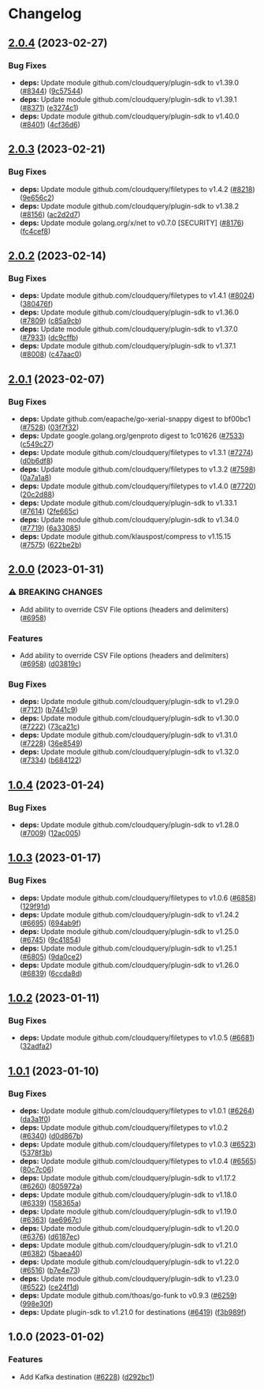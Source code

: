# Changelog

## [2.0.4](https://github.com/cloudquery/cloudquery/compare/plugins-destination-kafka-v2.0.3...plugins-destination-kafka-v2.0.4) (2023-02-27)


### Bug Fixes

* **deps:** Update module github.com/cloudquery/plugin-sdk to v1.39.0 ([#8344](https://github.com/cloudquery/cloudquery/issues/8344)) ([9c57544](https://github.com/cloudquery/cloudquery/commit/9c57544d06f9a774adcc659bcabd2518a905bdaa))
* **deps:** Update module github.com/cloudquery/plugin-sdk to v1.39.1 ([#8371](https://github.com/cloudquery/cloudquery/issues/8371)) ([e3274c1](https://github.com/cloudquery/cloudquery/commit/e3274c109739bc107387627d340a713470c3a3c1))
* **deps:** Update module github.com/cloudquery/plugin-sdk to v1.40.0 ([#8401](https://github.com/cloudquery/cloudquery/issues/8401)) ([4cf36d6](https://github.com/cloudquery/cloudquery/commit/4cf36d68684f37c0407332930766c1ba60807a93))

## [2.0.3](https://github.com/cloudquery/cloudquery/compare/plugins-destination-kafka-v2.0.2...plugins-destination-kafka-v2.0.3) (2023-02-21)


### Bug Fixes

* **deps:** Update module github.com/cloudquery/filetypes to v1.4.2 ([#8218](https://github.com/cloudquery/cloudquery/issues/8218)) ([9e656c2](https://github.com/cloudquery/cloudquery/commit/9e656c2f204951b54839547df5d8360de3ba4778))
* **deps:** Update module github.com/cloudquery/plugin-sdk to v1.38.2 ([#8156](https://github.com/cloudquery/cloudquery/issues/8156)) ([ac2d2d7](https://github.com/cloudquery/cloudquery/commit/ac2d2d70d5c4bc45fb8734bd4deb8a1e36074f6d))
* **deps:** Update module golang.org/x/net to v0.7.0 [SECURITY] ([#8176](https://github.com/cloudquery/cloudquery/issues/8176)) ([fc4cef8](https://github.com/cloudquery/cloudquery/commit/fc4cef86dce4ca76ca8397e897ab744e48975834))

## [2.0.2](https://github.com/cloudquery/cloudquery/compare/plugins-destination-kafka-v2.0.1...plugins-destination-kafka-v2.0.2) (2023-02-14)


### Bug Fixes

* **deps:** Update module github.com/cloudquery/filetypes to v1.4.1 ([#8024](https://github.com/cloudquery/cloudquery/issues/8024)) ([380476f](https://github.com/cloudquery/cloudquery/commit/380476fc11cb5cab576f320baa12e215bb148f86))
* **deps:** Update module github.com/cloudquery/plugin-sdk to v1.36.0 ([#7809](https://github.com/cloudquery/cloudquery/issues/7809)) ([c85a9cb](https://github.com/cloudquery/cloudquery/commit/c85a9cb697477520e94a1fd260c56b89da62fc87))
* **deps:** Update module github.com/cloudquery/plugin-sdk to v1.37.0 ([#7933](https://github.com/cloudquery/cloudquery/issues/7933)) ([dc9cffb](https://github.com/cloudquery/cloudquery/commit/dc9cffbf37bbc6fae73a20bf47e6bbf17e74d1f9))
* **deps:** Update module github.com/cloudquery/plugin-sdk to v1.37.1 ([#8008](https://github.com/cloudquery/cloudquery/issues/8008)) ([c47aac0](https://github.com/cloudquery/cloudquery/commit/c47aac0b5e3190a04299713651b97e360043911f))

## [2.0.1](https://github.com/cloudquery/cloudquery/compare/plugins-destination-kafka-v2.0.0...plugins-destination-kafka-v2.0.1) (2023-02-07)


### Bug Fixes

* **deps:** Update github.com/eapache/go-xerial-snappy digest to bf00bc1 ([#7528](https://github.com/cloudquery/cloudquery/issues/7528)) ([03f7f32](https://github.com/cloudquery/cloudquery/commit/03f7f32fd574391456fe46d1890b143c079b2642))
* **deps:** Update google.golang.org/genproto digest to 1c01626 ([#7533](https://github.com/cloudquery/cloudquery/issues/7533)) ([c549c27](https://github.com/cloudquery/cloudquery/commit/c549c275077f1cdfb9df0b3f3c129cbf0b150552))
* **deps:** Update module github.com/cloudquery/filetypes to v1.3.1 ([#7274](https://github.com/cloudquery/cloudquery/issues/7274)) ([d0b6df8](https://github.com/cloudquery/cloudquery/commit/d0b6df81915bb4d623f0580516f600144c78340d))
* **deps:** Update module github.com/cloudquery/filetypes to v1.3.2 ([#7598](https://github.com/cloudquery/cloudquery/issues/7598)) ([0a7a1a8](https://github.com/cloudquery/cloudquery/commit/0a7a1a839e78e8b4f8e30c284d43d9901d626af9))
* **deps:** Update module github.com/cloudquery/filetypes to v1.4.0 ([#7720](https://github.com/cloudquery/cloudquery/issues/7720)) ([20c2d88](https://github.com/cloudquery/cloudquery/commit/20c2d88727a9a64ee98be482c21ef8ca77c68a6c))
* **deps:** Update module github.com/cloudquery/plugin-sdk to v1.33.1 ([#7614](https://github.com/cloudquery/cloudquery/issues/7614)) ([2fe665c](https://github.com/cloudquery/cloudquery/commit/2fe665cdd80d88c5699bb203bd7accd604dfba99))
* **deps:** Update module github.com/cloudquery/plugin-sdk to v1.34.0 ([#7719](https://github.com/cloudquery/cloudquery/issues/7719)) ([6a33085](https://github.com/cloudquery/cloudquery/commit/6a33085c75adcf2387f7bbb5aa4f7a84ce7e2957))
* **deps:** Update module github.com/klauspost/compress to v1.15.15 ([#7575](https://github.com/cloudquery/cloudquery/issues/7575)) ([622be2b](https://github.com/cloudquery/cloudquery/commit/622be2b35de050fc013ae4bde3c3465a644dddd8))

## [2.0.0](https://github.com/cloudquery/cloudquery/compare/plugins-destination-kafka-v1.0.4...plugins-destination-kafka-v2.0.0) (2023-01-31)


### ⚠ BREAKING CHANGES

* Add ability to override CSV File options (headers and delimiters) ([#6958](https://github.com/cloudquery/cloudquery/issues/6958))

### Features

* Add ability to override CSV File options (headers and delimiters) ([#6958](https://github.com/cloudquery/cloudquery/issues/6958)) ([d03819c](https://github.com/cloudquery/cloudquery/commit/d03819ce1439e5f0509eb128da5c6ed75acf416b))


### Bug Fixes

* **deps:** Update module github.com/cloudquery/plugin-sdk to v1.29.0 ([#7121](https://github.com/cloudquery/cloudquery/issues/7121)) ([b7441c9](https://github.com/cloudquery/cloudquery/commit/b7441c93c274ae3a6009474a2b28f44a172dd6dc))
* **deps:** Update module github.com/cloudquery/plugin-sdk to v1.30.0 ([#7222](https://github.com/cloudquery/cloudquery/issues/7222)) ([73ca21c](https://github.com/cloudquery/cloudquery/commit/73ca21c4259545f7e949c9d780d8184db475d2ac))
* **deps:** Update module github.com/cloudquery/plugin-sdk to v1.31.0 ([#7228](https://github.com/cloudquery/cloudquery/issues/7228)) ([36e8549](https://github.com/cloudquery/cloudquery/commit/36e8549f722658d909865723630fad1b2821db62))
* **deps:** Update module github.com/cloudquery/plugin-sdk to v1.32.0 ([#7334](https://github.com/cloudquery/cloudquery/issues/7334)) ([b684122](https://github.com/cloudquery/cloudquery/commit/b68412222219f9ca160c0753290709d52de7fcd6))

## [1.0.4](https://github.com/cloudquery/cloudquery/compare/plugins-destination-kafka-v1.0.3...plugins-destination-kafka-v1.0.4) (2023-01-24)


### Bug Fixes

* **deps:** Update module github.com/cloudquery/plugin-sdk to v1.28.0 ([#7009](https://github.com/cloudquery/cloudquery/issues/7009)) ([12ac005](https://github.com/cloudquery/cloudquery/commit/12ac005428a355d06a5939fbe06a82d49533e662))

## [1.0.3](https://github.com/cloudquery/cloudquery/compare/plugins-destination-kafka-v1.0.2...plugins-destination-kafka-v1.0.3) (2023-01-17)


### Bug Fixes

* **deps:** Update module github.com/cloudquery/filetypes to v1.0.6 ([#6858](https://github.com/cloudquery/cloudquery/issues/6858)) ([129f91d](https://github.com/cloudquery/cloudquery/commit/129f91d0a3e05dff5d790887d3b419efde68670c))
* **deps:** Update module github.com/cloudquery/plugin-sdk to v1.24.2 ([#6695](https://github.com/cloudquery/cloudquery/issues/6695)) ([694ab9f](https://github.com/cloudquery/cloudquery/commit/694ab9f3e20473146e3620d7b03bb17eb259d697))
* **deps:** Update module github.com/cloudquery/plugin-sdk to v1.25.0 ([#6745](https://github.com/cloudquery/cloudquery/issues/6745)) ([9c41854](https://github.com/cloudquery/cloudquery/commit/9c418547c3bbff97449765e337182230fb5e40d5))
* **deps:** Update module github.com/cloudquery/plugin-sdk to v1.25.1 ([#6805](https://github.com/cloudquery/cloudquery/issues/6805)) ([9da0ce2](https://github.com/cloudquery/cloudquery/commit/9da0ce283f50410eb9274375ec1d22131a80d937))
* **deps:** Update module github.com/cloudquery/plugin-sdk to v1.26.0 ([#6839](https://github.com/cloudquery/cloudquery/issues/6839)) ([6ccda8d](https://github.com/cloudquery/cloudquery/commit/6ccda8d0bc6e7ce75f4a64a18911e349ccaac277))

## [1.0.2](https://github.com/cloudquery/cloudquery/compare/plugins-destination-kafka-v1.0.1...plugins-destination-kafka-v1.0.2) (2023-01-11)


### Bug Fixes

* **deps:** Update module github.com/cloudquery/filetypes to v1.0.5 ([#6681](https://github.com/cloudquery/cloudquery/issues/6681)) ([32adfa2](https://github.com/cloudquery/cloudquery/commit/32adfa259912f24f555fbb49b45ac697bdb4c9b3))

## [1.0.1](https://github.com/cloudquery/cloudquery/compare/plugins-destination-kafka-v1.0.0...plugins-destination-kafka-v1.0.1) (2023-01-10)


### Bug Fixes

* **deps:** Update module github.com/cloudquery/filetypes to v1.0.1 ([#6264](https://github.com/cloudquery/cloudquery/issues/6264)) ([da3a1f0](https://github.com/cloudquery/cloudquery/commit/da3a1f0135370e3086bdaed357588955cb0094e8))
* **deps:** Update module github.com/cloudquery/filetypes to v1.0.2 ([#6340](https://github.com/cloudquery/cloudquery/issues/6340)) ([d0d867b](https://github.com/cloudquery/cloudquery/commit/d0d867b0cd6c8b2968133d62e99b3abc498e9a17))
* **deps:** Update module github.com/cloudquery/filetypes to v1.0.3 ([#6523](https://github.com/cloudquery/cloudquery/issues/6523)) ([5378f3b](https://github.com/cloudquery/cloudquery/commit/5378f3be6d9d0ee3eb899244e1c2800326477a53))
* **deps:** Update module github.com/cloudquery/filetypes to v1.0.4 ([#6565](https://github.com/cloudquery/cloudquery/issues/6565)) ([80c7c06](https://github.com/cloudquery/cloudquery/commit/80c7c069d2d078d2635707dfbb000221d788e354))
* **deps:** Update module github.com/cloudquery/plugin-sdk to v1.17.2 ([#6260](https://github.com/cloudquery/cloudquery/issues/6260)) ([805972a](https://github.com/cloudquery/cloudquery/commit/805972aa67ce54e3358501c6b7ee5d85e5f65cac))
* **deps:** Update module github.com/cloudquery/plugin-sdk to v1.18.0 ([#6339](https://github.com/cloudquery/cloudquery/issues/6339)) ([158365a](https://github.com/cloudquery/cloudquery/commit/158365a78dfa4389074f716a0f581f18fedc1080))
* **deps:** Update module github.com/cloudquery/plugin-sdk to v1.19.0 ([#6363](https://github.com/cloudquery/cloudquery/issues/6363)) ([ae6967c](https://github.com/cloudquery/cloudquery/commit/ae6967c22002c554a083f444eb611ac3e6d2698f))
* **deps:** Update module github.com/cloudquery/plugin-sdk to v1.20.0 ([#6376](https://github.com/cloudquery/cloudquery/issues/6376)) ([d6187ec](https://github.com/cloudquery/cloudquery/commit/d6187ec584f13be4fe9362dd393385b19d386113))
* **deps:** Update module github.com/cloudquery/plugin-sdk to v1.21.0 ([#6382](https://github.com/cloudquery/cloudquery/issues/6382)) ([5baea40](https://github.com/cloudquery/cloudquery/commit/5baea40d2aec4e807db839c928be2e037d572bef))
* **deps:** Update module github.com/cloudquery/plugin-sdk to v1.22.0 ([#6516](https://github.com/cloudquery/cloudquery/issues/6516)) ([b7e4e73](https://github.com/cloudquery/cloudquery/commit/b7e4e737a5f4d8f254960426ea8ba555d8f9b944))
* **deps:** Update module github.com/cloudquery/plugin-sdk to v1.23.0 ([#6522](https://github.com/cloudquery/cloudquery/issues/6522)) ([ce24f1d](https://github.com/cloudquery/cloudquery/commit/ce24f1d64394cbb5ab07dcaa4af66c53f77f700f))
* **deps:** Update module github.com/thoas/go-funk to v0.9.3 ([#6259](https://github.com/cloudquery/cloudquery/issues/6259)) ([998e30f](https://github.com/cloudquery/cloudquery/commit/998e30f44bdc84a6ed23db25d7396c6ede75a839))
* **deps:** Update plugin-sdk to v1.21.0 for destinations ([#6419](https://github.com/cloudquery/cloudquery/issues/6419)) ([f3b989f](https://github.com/cloudquery/cloudquery/commit/f3b989f7cbe335481dc01ad2a56cf7eff48e01d5))

## 1.0.0 (2023-01-02)


### Features

* Add Kafka destination ([#6228](https://github.com/cloudquery/cloudquery/issues/6228)) ([d292bc1](https://github.com/cloudquery/cloudquery/commit/d292bc153ff706a6bd1edef2c3fe17f8affa4e66))
